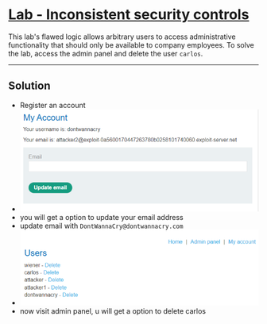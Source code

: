 # [Lab - Inconsistent security controls](https://portswigger.net/web-security/logic-flaws/examples/lab-logic-flaws-inconsistent-security-controls)

This lab's flawed logic allows arbitrary users to access administrative functionality that should only be available to company employees. To solve the lab, access the admin panel and delete the user `carlos`.

---
## Solution
- Register an account
- ![03-lab-1.png](./images/03-lab-1.png)
- you will get a option to update your email address
- update email with `DontWannaCry@dontwannacry.com`
- ![03-lab-1.png](./images/03-lab-2.png)
- now visit admin panel, u will get a option to delete carlos
